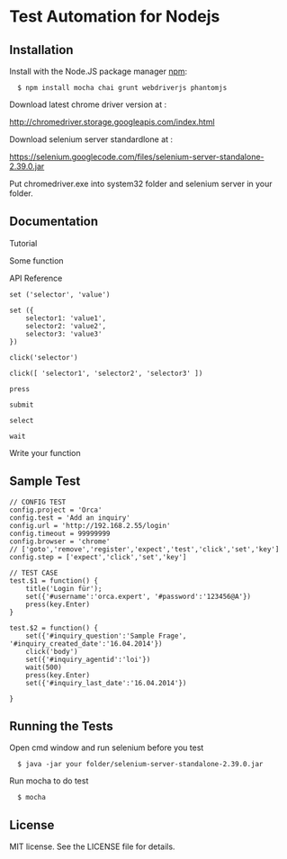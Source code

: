 Test Automation for Nodejs
===============

## Installation

  Install with the Node.JS package manager [npm](http://npmjs.org/):

      $ npm install mocha chai grunt webdriverjs phantomjs
	  
  Download latest chrome driver version at :
  
  http://chromedriver.storage.googleapis.com/index.html
	  
  Download selenium server standardlone at :
  
  https://selenium.googlecode.com/files/selenium-server-standalone-2.39.0.jar
	  
  Put chromedriver.exe into system32 folder and selenium server in your folder.

## Documentation

  Tutorial 
  
  Some function
  
  API Reference

	set ('selector', 'value') 
	
	set ({
		selector1: 'value1',
		selector2: 'value2',
		selector3: 'value3'
	})	
	
	click('selector')
	
	click([ 'selector1', 'selector2', 'selector3' ])
	
    press
	
    submit
	
	select
	
	wait	
  
  Write your function
   
  
## Sample Test
  
	// CONFIG TEST
	config.project = 'Orca'
	config.test = 'Add an inquiry'
	config.url = 'http://192.168.2.55/login'
	config.timeout = 99999999 
	config.browser = 'chrome'    
	// ['goto','remove','register','expect','test','click','set','key'] 
	config.step = ['expect','click','set','key']   
   
	// TEST CASE   
	test.$1 = function() {   
		title('Login für');       
		set({'#username':'orca.expert', '#password':'123456@A'}) 
		press(key.Enter)
	}  

	test.$2 = function() {
		set({'#inquiry_question':'Sample Frage', '#inquiry_created_date':'16.04.2014'})
		click('body')
		set({'#inquiry_agentid':'loi'}) 
		wait(500)
		press(key.Enter)
		set({'#inquiry_last_date':'16.04.2014'})
	
	}
  
  
  
## Running the Tests

  Open cmd window and run selenium before you test
	
	  $ java -jar your folder/selenium-server-standalone-2.39.0.jar
  
  Run mocha to do test
	
      $ mocha
 
## License
  MIT license. See the LICENSE file for details.